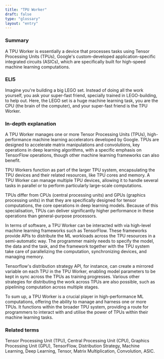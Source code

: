 ```yaml
---
title: "TPU Worker"
draft: false
type: "glossary"
layout: "entry"
---
```


### Summary
A TPU Worker is essentially a device that processes tasks using Tensor Processing Units (TPUs), Google's custom-developed application-specific integrated circuits (ASICs), which are specifically built for high-speed machine learning computations.

### ELI5
Imagine you're building a big LEGO set. Instead of doing all the work yourself, you ask your super-fast friend, specially trained in LEGO-building, to help out. Here, the LEGO set is a huge machine learning task, you are the CPU (the brain of the computer), and your super-fast friend is the TPU Worker.

### In-depth explanation
A TPU Worker manages one or more Tensor Processing Units (TPUs), high-performance machine learning accelerators developed by Google. TPUs are designed to accelerate matrix manipulations and convolutions, key operations in deep learning algorithms, with a specific emphasis on TensorFlow operations, though other machine learning frameworks can also benefit.

TPU Workers function as part of the larger TPU system, encapsulating the TPU devices and their related resources, like TPU cores and memory. A TPU Worker can manage multiple TPU devices, allowing it to handle several tasks in parallel or to perform particularly large-scale computations.

TPUs differ from CPUs (central processing units) and GPUs (graphics processing units) in that they are specifically designed for tensor computations, the core operations in deep learning models. Because of this specialisation, TPUs can deliver significantly higher performance in these operations than general-purpose processors.

In terms of software, a TPU Worker can be interacted with via high-level machine learning frameworks such as TensorFlow. These frameworks provide APIs to distribute the ML workloads across the TPU resources in a semi-automatic way. The programmer mainly needs to specify the model, the data and the task, and the framework together with the TPU system take care of parallelizing the computation, synchronizing devices, and managing memory.

Tensorflow's distribution strategy API, for instance, can create a mirrored variable on each TPU in the TPU Worker, enabling model parameters to be kept in sync across the TPUs as training progresses. Various other strategies for distributing the work across TPUs are also possible, such as pipelining computation across multiple stages.

To sum up, a TPU Worker is a crucial player in high-performance ML computations, offering the ability to manage and harness one or more TPUs. It functions within the broader TPU system, providing a route for programmers to interact with and utilise the power of TPUs within their machine learning tasks.

### Related terms
Tensor Processing Unit (TPU), Central Processing Unit (CPU), Graphics Processing Unit (GPU), TensorFlow, Distribution Strategy, Machine Learning, Deep Learning, Tensor, Matrix Multiplication, Convolution, ASIC.
